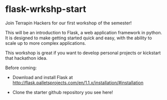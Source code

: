 # flask-wrkshp-start

Join Terrapin Hackers for our first workshop of the semester!

This will be an introduction to Flask, a web application framework in python. It is designed to make getting started quick and easy, with the ability to scale up to more complex applications. 

This workshop is great if you want to develop personal projects or kickstart that hackathon idea.

 

Before coming:

* Download and install Flask at http://flask.palletsprojects.com/en/1.1.x/installation/#installation

* Clone the starter github repository you see here!

